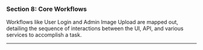 ### **Section 8: Core Workflows**

Workflows like User Login and Admin Image Upload are mapped out, detailing the sequence of interactions between the UI, API, and various services to accomplish a task.

***
